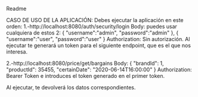 Readme

CASO DE USO DE LA APLICACIÓN:
Debes ejecutar la aplicación en este orden:
1.-http://localhost:8080/auth/security/login
Body:
puedes usar cualquiera de estos 2:
{
"username":"admin",
"password":"admin"
},
{
"username":"user",
"password":"user"
}
Authorization: Sin autorización.
Al ejecutar te generará un token para el siguiente endpoint,
que es el que nos interesa.

2.-http://localhost:8080/price/get/bargains
Body:
{
"brandId": 1,
"productId": 35455,
"certainDate": "2020-06-14T16:00:00"
}
Authorization: Bearer Token e introduces el token generado en el
primer token.

Al ejecutar, te devolverá los datos correspondientes.